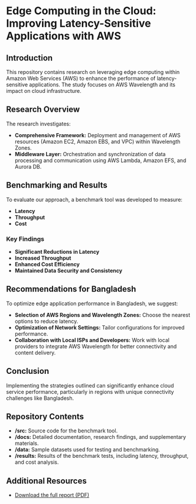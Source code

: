 # **Edge Computing in the Cloud: Improving Latency-Sensitive Applications with AWS**

## **Introduction**
This repository contains research on leveraging edge computing within Amazon Web Services (AWS) to enhance the performance of latency-sensitive applications. The study focuses on AWS Wavelength and its impact on cloud infrastructure.

## **Research Overview**
The research investigates:
- **Comprehensive Framework:** Deployment and management of AWS resources (Amazon EC2, Amazon EBS, and VPC) within Wavelength Zones.
- **Middleware Layer:** Orchestration and synchronization of data processing and communication using AWS Lambda, Amazon EFS, and Aurora DB.

## **Benchmarking and Results**
To evaluate our approach, a benchmark tool was developed to measure:
- **Latency**
- **Throughput**
- **Cost**

### **Key Findings**
- **Significant Reductions in Latency**
- **Increased Throughput**
- **Enhanced Cost Efficiency**
- **Maintained Data Security and Consistency**

## **Recommendations for Bangladesh**
To optimize edge application performance in Bangladesh, we suggest:
- **Selection of AWS Regions and Wavelength Zones:** Choose the nearest options to reduce latency.
- **Optimization of Network Settings:** Tailor configurations for improved performance.
- **Collaboration with Local ISPs and Developers:** Work with local providers to integrate AWS Wavelength for better connectivity and content delivery.

## **Conclusion**
Implementing the strategies outlined can significantly enhance cloud service performance, particularly in regions with unique connectivity challenges like Bangladesh.

## **Repository Contents**
- **/src:** Source code for the benchmark tool.
- **/docs:** Detailed documentation, research findings, and supplementary materials.
- **/data:** Sample datasets used for testing and benchmarking.
- **/results:** Results of the benchmark tests, including latency, throughput, and cost analysis.

## **Additional Resources**
- [Download the full report (PDF)](AWS.Project.pdf)

